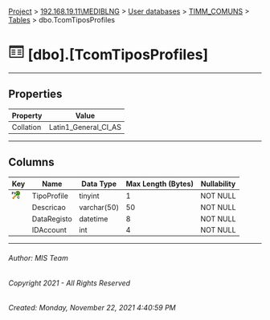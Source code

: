 #### 

[Project](../../../../index.md) > [192.168.19.11\\MEDIBLNG](../../../index.md) > [User databases](../../index.md) > [TIMM_COMUNS](../index.md) > [Tables](Tables.md) > dbo.TcomTiposProfiles

# ![Tables](../../../../Images/Table32.png) [dbo].[TcomTiposProfiles]

---

## <a name="#properties"></a>Properties

| Property | Value |
|---|---|
| Collation | Latin1_General_CI_AS |


---

## <a name="#columns"></a>Columns

| Key | Name | Data Type | Max Length (Bytes) | Nullability |
|---|---|---|---|---|
| [![Cluster Primary Key PK_TcomTiposProfiles: TipoProfile](../../../../Images/pkcluster.png)](#indexes) | TipoProfile | tinyint | 1 | NOT NULL |
|  | Descricao | varchar(50) | 50 | NOT NULL |
|  | DataRegisto | datetime | 8 | NOT NULL |
|  | IDAccount | int | 4 | NOT NULL |


---

###### Author:  MIS Team

###### Copyright 2021 - All Rights Reserved

###### Created: Monday, November 22, 2021 4:40:59 PM

